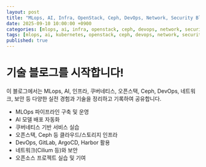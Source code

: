 ```yaml
---
layout: post
title: "MLops, AI, Infra, OpenStack, Ceph, DevOps, Network, Security Blog Start"
date: 2025-09-10 10:00:00 +0900
categories: [mlops, ai, infra, openstack, ceph, devops, network, security]
tags: [mlops, ai, kubernetes, openstack, ceph, devops, network, security, opensource]
published: true
---
```


# 기술 블로그를 시작합니다!

이 블로그에서는 MLops, AI, 인프라, 쿠버네티스, 오픈스택, Ceph, DevOps, 네트워크, 보안 등 다양한 실전 경험과 기술을 정리하고 기록하여 공유합니다.

- MLOps 파이프라인 구축 및 운영
- AI 모델 배포 자동화
- 쿠버네티스 기반 서비스 실습
- 오픈스택, Ceph 등 클라우드/스토리지 인프라
- DevOps, GitLab, ArgoCD, Harbor 활용
- 네트워크(Cilium 등)와 보안
- 오픈소스 프로젝트 실습 및 기여
